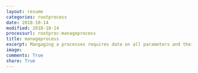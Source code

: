 ```yaml
---
layout: resume
categories: rootprocess
date: 2018-10-14
modified: 2018-10-14
processurl: rootproc-manageprocess
title: manageprocess
excerpt: Mangaging a processes requires data on all parameters and their type and default values
image: 
comments: True
share: True
---
```

